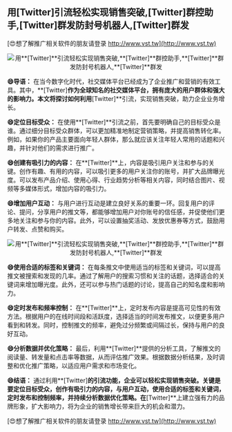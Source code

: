 ## **用**[Twitter]**引流轻松实现销售突破,**[Twitter]**群控助手,**[Twitter]**群发防封号机器人,**[Twitter]**群发**

[😍想了解推广相关软件的朋友请登录 http://www.vst.tw](http://www.vst.tw)

 <center><img src="https://vst.tw/MP4/tuiguang/png/8.png" alt="用**[Twitter]**引流轻松实现销售突破,**[Twitter]**群控助手,**[Twitter]**群发防封号机器人,**[Twitter]**群发"></center>

**😄导语：**
在当今数字化时代，社交媒体平台已经成为了企业推广和营销的有效工具。其中，**[Twitter]**作为全球知名的社交媒体平台，拥有庞大的用户群体和强大的影响力。本文将探讨如何利用**[Twitter]**引流，实现销售突破，助力企业业务增长。

**😄定位目标受众：**
在使用**[Twitter]**引流之前，首先要明确自己的目标受众是谁。通过细分目标受众群体，可以更加精准地制定营销策略，并提高销售转化率。例如，如果你的产品主要面向年轻人群体，那么就应该关注年轻人常用的话题和兴趣，并针对他们的需求进行推广。

**😄创建有吸引力的内容：**
在**[Twitter]**上，内容是吸引用户关注和参与的关键。创作有趣、有用的内容，可以吸引更多的用户关注你的账号，并扩大品牌曝光度。可以发布产品介绍、使用心得、行业趋势分析等相关内容，同时结合图片、视频等多媒体形式，增加内容的吸引力。

**😄增加用户互动：**
与用户进行互动是建立良好关系的重要一环。回复用户的评论、提问，分享用户的推文等，都能够增加用户对你账号的信任感，并促使他们更多地关注和参与你的内容。此外，可以设置抽奖活动、发放优惠券等方式，鼓励用户转发、点赞和购买。

 <center><img src="https://vst.tw/MP4/tuiguang/png/2.png" alt="用**[Twitter]**引流轻松实现销售突破,**[Twitter]**群控助手,**[Twitter]**群发防封号机器人,**[Twitter]**群发"></center>

**😄使用合适的标签和关键词：**
在每条推文中使用适当的标签和关键词，可以提高推文被搜索和发现的几率。通过了解用户的搜索习惯和关注的话题，选择适合的关键词来增加曝光度。此外，还可以参与热门话题的讨论，提高自己的知名度和影响力。

**😄定时发布和频率控制：**
在**[Twitter]**上，定时发布内容是提高可见性的有效方法。根据用户的在线时间段和活跃度，选择适当的时间发布推文，以便更多用户看到和转发。同时，控制推文的频率，避免过分频繁或间隔过长，保持与用户的良好互动。

**😄分析数据并优化策略：**
最后，利用**[Twitter]**提供的分析工具，了解推文的阅读量、转发量和点击率等数据，从而评估推广效果。根据数据分析结果，及时调整和优化推广策略，以适应用户需求和市场变化。

**😄结语：**
通过利用**[Twitter]**的引流功能，企业可以轻松实现销售突破。关键是要定位目标受众，创作有吸引力的内容，与用户互动，使用合适的标签和关键词，定时发布和控制频率，并持续分析数据优化策略。在**[Twitter]**上建立强有力的品牌形象，扩大影响力，将为企业的销售增长带来巨大的机会和潜力。

[😍想了解推广相关软件的朋友请登录 http://www.vst.tw](http://www.vst.tw)



